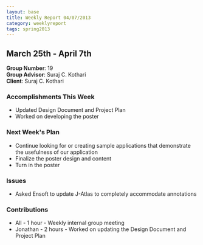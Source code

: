 ```yaml
---
layout: base
title: Weekly Report 04/07/2013
category: weeklyreport
tags: spring2013
---
```


## March 25th - April 7th

**Group Number**: 19  
**Group Advisor**: Suraj C. Kothari  
**Client**: Suraj C. Kothari  

### Accomplishments This Week

* Updated Design Document and Project Plan
* Worked on developing the poster

### Next Week's Plan

* Continue looking for or creating sample applications that demonstrate the usefulness of our application
* Finalize the poster design and content
* Turn in the poster

### Issues

* Asked Ensoft to update J-Atlas to completely accommodate annotations

### Contributions

* All - 1 hour - Weekly internal group meeting
* Jonathan - 2 hours - Worked on updating the Design Document and Project Plan
